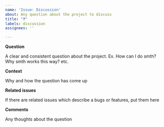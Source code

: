 ```yaml
---
name: 'Issue: Discussion'
about: Any question about the project to discuss
title: "❓"
labels: discussion
assignees: ''

---
```


**Question**

A clear and consistent question about the project. Ex. How can I do smth? Why smth works this way? etc.

**Context**

Why and how the question has come up

**Related issues**

If there are related issues which describe a bugs or features, put them here

**Comments**

Any thoughts about the question
